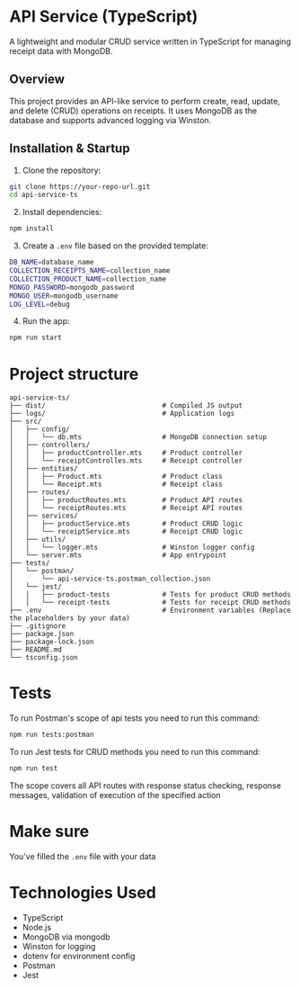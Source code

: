 # API Service (TypeScript)

A lightweight and modular CRUD service written in TypeScript for managing receipt data with MongoDB.

## Overview

This project provides an API-like service to perform create, read, update, and delete (CRUD) operations on receipts. It uses MongoDB as the database and supports advanced logging via Winston.

## Installation & Startup

1. Clone the repository:

```bash
git clone https://your-repo-url.git
cd api-service-ts
```
2. Install dependencies:
```bash
npm install
```

3. Create a ```.env``` file based on the provided template:
```bash
DB_NAME=database_name
COLLECTION_RECEIPTS_NAME=collection_name
COLLECTION_PRODUCT_NAME=collection_name
MONGO_PASSWORD=mongodb_password
MONGO_USER=mongodb_username
LOG_LEVEL=debug
```

4. Run the app:
```bash
npm run start
```

# Project structure

```
api-service-ts/
├── dist/                             # Compiled JS output
├── logs/                             # Application logs
├── src/
│   ├── config/
│   │   └── db.mts                    # MongoDB connection setup
│   ├── controllers/
│   │   ├── productController.mts     # Product controller
│   │   └── receiptControlles.mts     # Receipt controller
│   ├── entities/
│   │   ├── Product.mts               # Product class
│   │   └── Receipt.mts               # Receipt class
│   ├── routes/
│   │   ├── productRoutes.mts         # Product API routes
│   │   └── receiptRoutes.mts         # Receipt API routes
│   ├── services/
│   │   ├── productService.mts        # Product CRUD logic
│   │   └── receiptService.mts        # Receipt CRUD logic
│   ├── utils/
│   │   └── logger.mts                # Winston logger config
│   └── server.mts                    # App entrypoint
├── tests/
│   └── postman/
│       └── api-service-ts.postman_collection.json
│   └── jest/
│   │   ├── product-tests             # Tests for product CRUD methods 
│   │   └── receipt-tests             # Tests for receipt CRUD methods  
├── .env                              # Environment variables (Replace the placeholders by your data)
├── .gitignore
├── package.json
├── package-lock.json
├── README.md
└── tsconfig.json
```

# Tests
To run Postman's scope of api tests you need to run this command:
```bash
npm run tests:postman
```
To run Jest tests for CRUD methods you need to run this command:
```bash
npm run test
```
The scope covers all API routes with response status checking, response messages, validation of execution of the specified action

# Make sure
You've filled the ```.env``` file with your data

# Technologies Used

- TypeScript
- Node.js
- MongoDB via mongodb
- Winston for logging
- dotenv for environment config
- Postman
- Jest
